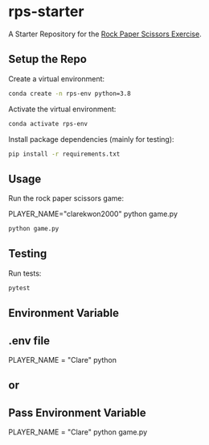 # rps-starter

A Starter Repository for the [Rock Paper Scissors Exercise](https://github.com/prof-rossetti/intro-to-python/blob/main/exercises/rock-paper-scissors/README.md).

## Setup the Repo

Create a virtual environment:

```sh
conda create -n rps-env python=3.8
```

Activate the virtual environment:

```sh
conda activate rps-env
```

Install package dependencies (mainly for testing):

```sh
pip install -r requirements.txt
```

## Usage

Run the rock paper scissors game:

PLAYER_NAME="clarekwon2000" python game.py
```sh
python game.py
```

## Testing

Run tests:

```sh
pytest
```
## Environment Variable 

## .env file 
PLAYER_NAME = "Clare" python

## or 
## Pass Environment Variable 
PLAYER_NAME = "Clare" python game.py